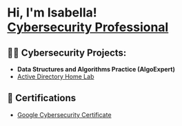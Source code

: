 <h1>Hi, I'm Isabella! <br/><a <a href="https://isabellag112.github.io/">Cybersecurity Professional</a>

<h2>👨‍💻 Cybersecurity Projects:</h2>

- <b>Data Structures and Algorithms Practice (AlgoExpert)</b>
- [Active Directory Home Lab](https://github.com/joshmadakor1/Algorithms-Practice)

<h2>📃 Certifications</h2>

- [Google Cybersecurity Certificate](https://coursera.org/share/b3d512cbe973fcce7195b388977af370)
